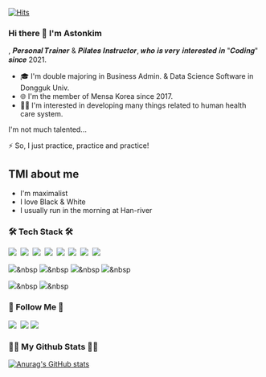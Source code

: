 [![Hits](https://hits.seeyoufarm.com/api/count/incr/badge.svg?url=https%3A%2F%2Fgithub.com%2Fastonkim%2Fhit-counter&count_bg=%23000000&title_bg=%23F70000&icon=github.svg&icon_color=%23FFFFFF&title=hits&edge_flat=false)](https://hits.seeyoufarm.com)

### Hi there 👋  I'm Astonkim  

, 𝑷𝒆𝒓𝒔𝒐𝒏𝒂𝒍 𝑻𝒓𝒂𝒊𝒏𝒆𝒓 & 𝑷𝒊𝒍𝒂𝒕𝒆𝒔 𝑰𝒏𝒔𝒕𝒓𝒖𝒄𝒕𝒐𝒓, 𝒘𝒉𝒐 𝒊𝒔 𝒗𝒆𝒓𝒚 𝒊𝒏𝒕𝒆𝒓𝒆𝒔𝒕𝒆𝒅 𝒊𝒏 "𝑪𝒐𝒅𝒊𝒏𝒈" 𝒔𝒊𝒏𝒄𝒆 2021.

- 🎓 I'm double majoring in Business Admin. & Data Science Software in Dongguk Univ.
- 🌐 I'm the member of Mensa Korea since 2017.
- 🧑‍💻 I'm interested in developing many things related to human health care system.

I'm not much talented...

⚡️ So, I just practice, practice and practice!

## TMI about me
- I'm maximalist
- I love Black & White
- I usually run in the morning at Han-river



<h3>🛠 Tech Stack 🛠</h3>
<p>
  <img src="https://img.shields.io/badge/Python-3766AB?style=flat-square&logo=Python&logoColor=white"/></a>&nbsp
  <img src="https://img.shields.io/badge/Pandas-150458?style=flat-square&logo=Pandas&logoColor=white"/></a>&nbsp
  <img src="https://img.shields.io/badge/Numpy-013243?style=flat-square&logo=Numpy&logoColor=white"/></a>&nbsp
  <img src="https://img.shields.io/badge/R-276DC3?style=flat-square&logo=R&logoColor=white"/></a>&nbsp
  <img src="https://img.shields.io/badge/MySQL-4479A1?style=flat-square&logo=MySQL&logoColor=white"/></a>&nbsp
  <img src="https://img.shields.io/badge/TensorFlow-FF6F00?style=flat-square&logo=TensorFlow&logoColor=white"/></a>&nbsp
  <img src="https://img.shields.io/badge/PyTorch-EE4C2C?style=flat-square&logo=PyTorch&logoColor=white"/></a>&nbsp
  <img src="https://img.shields.io/badge/Tableau-E97627?style=flat-square&logo=Tableau&logoColor=white"/></a>&nbsp

  <img src="https://img.shields.io/badge/Docker-2496ED?style=flat-square&logo=Docker&logoColor=white"/></a>&nbsp
  <img src="https://img.shields.io/badge/Kubernetes-326CE5?style=flat-square&logo=Kubernetes&logoColor=white"/></a>&nbsp
  <img src="https://img.shields.io/badge/Javascript-ffb13b?style=flat-square&logo=javascript&logoColor=white"/></a>&nbsp
  <img src="https://img.shields.io/badge/HTML5-E34F26?style=flat-square&logo=HTML5&logoColor=white"/></a>&nbsp

  <img src="https://img.shields.io/badge/Apple-000000?style=flat-square&logo=Apple&logoColor=white"/></a>&nbsp
  <img src="https://img.shields.io/badge/Alienware-541BAE?style=flat-square&logo=Alienware&logoColor=white"/></a>&nbsp
  
</p>

<h3>🌈 Follow Me 🌈</h3>
<p>
  <a href="https://www.instagram.com/skykim__fit/"><img src="https://img.shields.io/badge/Instagram-E4405F?style=flat-square&logo=Instagram&logoColor=white&link=https://www.instagram.com/skykim__fit/"/></a>&nbsp
  <a href="https://www.youtube.com/channel/UCPJIYxPylOyOVFpkFiH5Ggw"><img src="https://img.shields.io/badge/Youtube-ff0000?style=flat-square&logo=youtube&link=https://www.youtube.com/channel/UCPJIYxPylOyOVFpkFiH5Ggw"/></a>
  <a href="mailto:knm9907@dgu.ac.kr"><img src="https://img.shields.io/badge/Gmail-d14836?style=flat-square&logo=Gmail&logoColor=white&link=knm9907@dgu.ac.kr"/></a>
</p>


<h3>👩‍💻 My Github Stats 👩‍💻</h3>
<div>

[![Anurag's GitHub stats](https://github-readme-stats.vercel.app/api?username=astonkim&hide_title=true&show_icons=true&include_all_commits=true&disable_animations=true&theme=radical)](https://github.com/anuraghazra/github-readme-stats)
</div>
